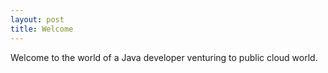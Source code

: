 ```yaml
---
layout: post
title: Welcome
---
```


Welcome to the world of a Java developer venturing to public cloud world. 
